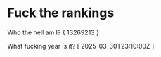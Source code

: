 # Fuck the rankings

Who the hell am I?
{ 13269213 }

What fucking year is it?
[ 2025-03-30T23:10:00Z ]
